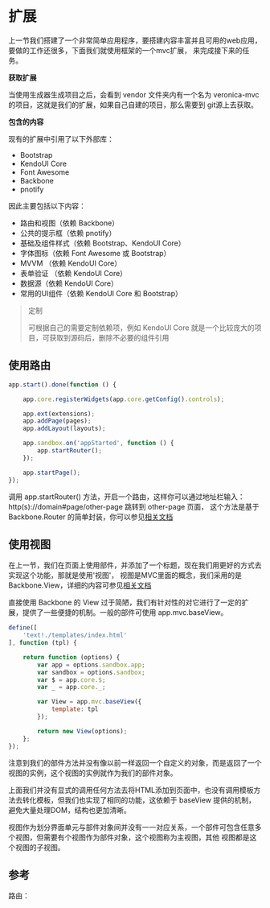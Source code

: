 ﻿扩展
============

上一节我们搭建了一个非常简单应用程序，要搭建内容丰富并且可用的web应用，要做的工作还很多，下面我们就使用框架的一个mvc扩展，
来完成接下来的任务。

**获取扩展**

当使用生成器生成项目之后，会看到 vendor 文件夹内有一个名为 veronica-mvc 的项目，这就是我们的扩展，如果自己自建的项目，那么需要到
git源上去获取。

**包含的内容**

现有的扩展中引用了以下外部库：

* Bootstrap
* KendoUI Core
* Font Awesome
* Backbone
* pnotify

因此主要包括以下内容：

* 路由和视图（依赖 Backbone）
* 公共的提示框（依赖 pnotify）
* 基础及组件样式（依赖 Bootstrap、KendoUI Core）
* 字体图标（依赖 Font Awesome 或 Bootstrap）
* MVVM （依赖 KendoUI Core）
* 表单验证 （依赖 KendoUI Core）
* 数据源（依赖 KendoUI Core）
* 常用的UI组件（依赖 KendoUI Core 和 Bootstrap）

> 定制
>
> 可根据自己的需要定制依赖项，例如 KendoUI Core 就是一个比较庞大的项目，可获取到源码后，删除不必要的组件引用

## 使用路由

```js
app.start().done(function () {

    app.core.registerWidgets(app.core.getConfig().controls);

    app.ext(extensions);
    app.addPage(pages);
    app.addLayout(layouts);

    app.sandbox.on('appStarted', function () {
        app.startRouter();
    }); 

    app.startPage();
});
```

调用 app.startRouter() 方法，开启一个路由，这样你可以通过地址栏输入： http(s)://domain#page/other-page 跳转到 other-page 页面，
这个方法是基于 Backbone.Router 的简单封装，你可以参见[相关文档](http://backbonejs.org/#Router)

## 使用视图

在上一节，我们在页面上使用部件，并添加了一个标题，现在我们用更好的方式去实现这个功能，那就是使用'视图'，
视图是MVC里面的概念，我们采用的是 Backbone.View，详细的内容可参见[相关文档](http://backbonejs.org/#View)

直接使用 Backbone 的 View 过于简陋，我们有针对性的对它进行了一定的扩展，提供了一些便捷的机制。一般的部件可使用 app.mvc.baseView。

```js
define([
    'text!./templates/index.html'
], function (tpl) {

    return function (options) {
        var app = options.sandbox.app;
        var sandbox = options.sandbox;
        var $ = app.core.$;
        var _ = app.core._;

        var View = app.mvc.baseView({
            template: tpl
        });

        return new View(options);
    };
});
```

注意到我们的部件方法并没有像以前一样返回一个自定义的对象，而是返回了一个视图的实例，这个视图的实例就作为我们的部件对象。

上面我们并没有显式的调用任何方法去将HTML添加到页面中，也没有调用模板方法去转化模板，但我们也实现了相同的功能，这依赖于 baseView 提供的机制，
避免大量处理DOM，结构也更加清晰。

视图作为划分界面单元与部件对象间并没有一一对应关系，一个部件可包含任意多个视图，但需要有个视图作为部件对象，这个视图称为主视图，其他
视图都是这个视图的子视图。

## 参考

路由：